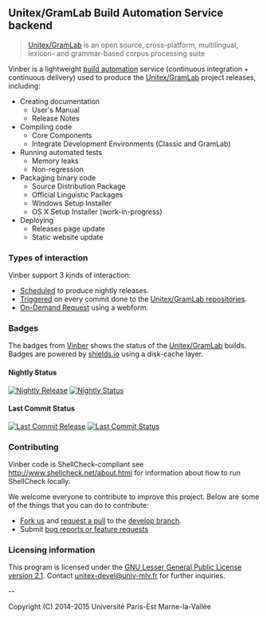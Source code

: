 ## Unitex/GramLab Build Automation Service backend

> [Unitex/GramLab][unitex] is an open source, cross-platform, multilingual, lexicon- and grammar-based corpus processing suite

Vinber is a lightweight [build automation](http://en.wikipedia.org/wiki/Build_automation) service (continuous integration + continuous delivery) used to produce the [Unitex/GramLab][unitex] project releases, including:

 - Creating documentation
   - User's Manual
   - Release Notes
 - Compiling code
   - Core Components
   - Integrate Development Environments (Classic and GramLab)
 - Running automated tests
   - Memory leaks
   - Non-regression
 - Packaging binary code
   - Source Distribution Package
   - Official Linguistic Packages
   - Windows Setup Installer
   - OS X Setup Installer (work-in-progress)
 - Deploying
   - Releases page update
   - Static website update

### Types of interaction

Vinber support 3 kinds of interaction:

  - [Scheduled][nightly] to produce nightly releases.
  - [Triggered][commit] on every commit done to the [Unitex/GramLab repositories][repos].
  - <a href="http://unitex.univ-mlv.fr/v6/#bundle=nightly&action=rebuild" target="_blank">On-Demand Request</a> using a webform.

### Badges

The badges from [Vinber][vinber] shows the status of the [Unitex/GramLab][unitex] builds. Badges are powered by [shields.io](http://shields.io/) using a disk-cache layer.

#### Nightly Status

[![Nightly Release](http://unitex.univ-mlv.fr/v6/badge/nightly/latest.svg?subject=product.name&status=product.version.string)][nightly] [![Nightly Status](http://unitex.univ-mlv.fr/v6/badge/nightly/latest.svg?status=build.status)][nightly]

#### Last Commit Status

[![Last Commit Release](http://unitex.univ-mlv.fr/v6/badge/commit/latest.svg?subject=product.name&status=product.version.string)][commit] [![Last Commit Status](http://unitex.univ-mlv.fr/v6/badge/commit/latest.svg?status=build.status)][commit]

### Contributing

Vinber code is ShellCheck-compliant see http://www.shellcheck.net/about.html for information about how to run ShellCheck locally.

We welcome everyone to contribute to improve this project. Below are some of the
things that you can do to contribute:

-  [Fork us](https://github.com/UnitexGramLab/vinber-backend/fork) and [request a pull](https://github.com/UnitexGramLab/vinber-backend/pulls) to the [develop branch](https://github.com/UnitexGramLab/vinber-backend/tree/develop).
-  Submit [bug reports or feature requests](https://github.com/UnitexGramLab/vinber-backend/issues)

### Licensing information
This program is licensed under the [GNU Lesser General Public License version 2.1](/LICENSE). Contact unitex-devel@univ-mlv.fr for further inquiries.

--

Copyright (C) 2014-2015 Université Paris-Est Marne-la-Vallée

[repos]:   https://github.com/unitexgramlab
[unitex]:  http://unitexgramlab.org
[vinber]:  http://unitex.univ-mlv.fr/v6
[nightly]: http://unitex.univ-mlv.fr/v6/#bundle=nightly&q=latest
[commit]:  http://unitex.univ-mlv.fr/v6/#bundle=commit&q=latest
[request]: http://unitex.univ-mlv.fr/v6/#bundle=nightly&action=rebuild
